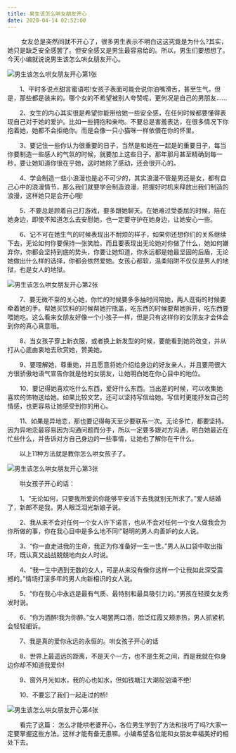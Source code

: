 ```yaml
---
title: 男生该怎么哄女朋友开心
date: 2020-04-14 02:52:00
---
```




        女友总是突然间就不开心了，很多男生表示不明白这这究竟是为什么?其实，她只是缺乏安全感罢了。但安全感又是男生最容易给的。所以，男生们要想想了。今天小编就说说男生该怎么哄女朋友开心。

![男生该怎么哄女朋友开心第1张](/img/607e267baedda69ef3d1cf147d897052.jpg)

　　1、平时多说点甜言蜜语啦!女孩子表面可能会说你油嘴滑舌，甚至生气。但是，那些都是装来的。哪个女的不希望被别人夸赞呢，更何况是自己的男朋友……

　　2、女生的内心其实很是希望你能带给她一些安全感，在任何时候都要懂得表现自己对于她的爱护。比如一些拥抱和亲吻。不要总是害羞表达，在很多情况下你抱着她，她都不会拒绝你。而是会像一只小猫咪一样依偎在你的怀里。

　　3、要记住一些你认为很重要的日子，当然是和她在一起是的重要日子，每当你要制造一些感人的气氛的时候，就要加上这些日子。那年那月甚至精确到每一秒，要让她知道你很在乎她，这时她除了感动，还会很开心的。

　　4、学会制造一些小浪漫也是必不可少的，其实浪漫不管是男还是女，都有自己心中的浪漫情节，那么我们就要学会制造浪漫，把握好时机来释放出我们制造的浪漫，这样她只是会开心哦!

　　5、不要总是顾着自己打游戏，要多跟她聊天。在她难过受委屈的时候，陪在她身边，即使不知道怎么去安慰她，也一定要守护在她身边，让她安心一些。

　　6、记不可在她生气的时候表现出不耐烦的样子，如果你还想你们的关系继续下去，无论如何你要保持一张笑脸。而且要表现出无论她对你做了什么，她如何嫌弃你，你都会坚持到底的势头，你要让她知道，你永远都是她最坚固的后盾，无论她做出什么样的选择，你都会依然爱她。女孩心都软，温柔陷阱不仅仅是男人的地狱，也是女人的地狱。

![男生该怎么哄女朋友开心第2张](/img/d6be8f84196999a4079e93b1b46e54af.jpg)

　　7、要无微不至的关心她，你忙的时候要多多抽时间陪她，两人逛街的时候要牵着她的手。帮她买饮料的时候帮她拧瓶盖，吃东西的时候要帮她拆开，吃东西要喂她吃。这么看来女朋友好像一个小孩子一样，但是只有这样你的女朋友才会体会到你的真心真意哦。

　　8、当女孩子穿上新衣服，或者换上新发型的时候，要能看到她的改变，并从打从心底由衷地去欣赏她，赞美她。

　　9、要理解她，尊重她，并且愿意将她介绍给身边的好友亲人，并且要用很大方很骄傲地语气宣告你就是他的女朋友，让她明白她在你心目中的地位。

　　10、要记得她喜欢吃什么东西，爱好什么东西。当出差的时候，可以收集她喜欢的饰物送给她。如果比较文艺，还可以坚持写信给她。写信时更能抒发自己的情感，也更容易让她感受到你的用心。

　　11、如果是异地恋，那也要记得每天至少要联系一次。无论多忙，都要坚持。因为异地恋最容易因为沟通问题而分手，所以一定要多跟对方沟通，明白她最近在忙些什么，并告诉对方自己身边的一些事情，让她也了解你在干什么。

　　以上11种方法就是教你怎么哄女孩子了。

![男生该怎么哄女朋友开心第3张](/img/2850bbb1ec1d99addf584db807e2b3fc.jpg)

　　哄女孩子开心的话：

　　1、“无论如何，只要我所爱的你能够平安活下去我就别无所求了。”爱人结婚了，新郎不是我，男人眼泛泪光新娘子说。

　　2、我从来不会对任何一个女人许下诺言，也从不会对任何一个女人做我会为你所做的事，你在我心目中是多么地不同!”聪明的男人向善妒的女人说。

　　3、“你一直走进我的生命，我正为你准备好一生一世。”男人从口袋中取出指环，既认真又战战兢兢地向女人时说。

　　4、“我一生中遇到无数的女人，可是从来没有像你这样一个让我如此深受震撼的。”情场打滚多年的男人向新相识的女人说。

　　5、“你在我心中永远是最有气质、最特别和最具吸引力的。”男孩在轻摸女友秀发时说。

　　6、“你为酒醉!我为你醉。”女人喝罢两口酒，脸泛红霞又颊赤热，男人抓紧机会轻轻细诉。

　　7、我是真的爱你永远的永恒的。哄女孩子开心的话

　　8、世界上最遥远的距离，不是天个一方，也不是生死之间，而是我就在你身边你却不知道我爱你!

　　9、窗外月光如水，我的心也如水，但如钱塘江大潮般汹涌不绝!

　　10、不要忘了我们一起走过的桥!

![男生该怎么哄女朋友开心第4张](/img/7160632b46b7536eef827103ad032f06.jpg)

　　看完了这篇： 怎么才能哄老婆开心，各位男生学到了方法和技巧了吗?大家一定要掌握这些方法。这样才能有备无患嘛。小编希望各位能和女朋友幸福美好的相处下去。